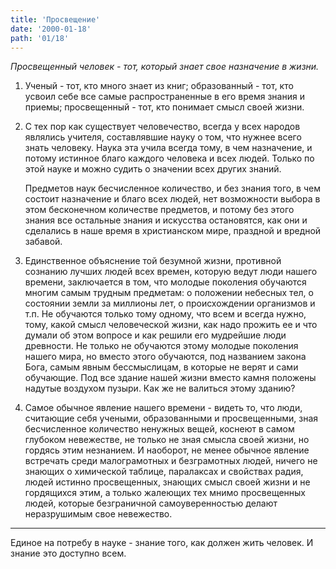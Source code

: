 ```yaml
---
title: 'Просвещение'
date: '2000-01-18'
path: '01/18'
---
```


*Просвещенный человек - тот, который знает свое назначение в жизни.*

1.
    Ученый - тот, кто много знает из книг; образованный - тот, кто усвоил себе все самые распространенные в его время знания и приемы; просвещенный - тот, кто понимает смысл своей жизни.

2.
    С тех пор как существует человечество, всегда у всех народов являлись учителя, составлявшие науку о том, что нужнее всего знать человеку. Наука эта учила всегда тому, в чем назначение, и потому истинное благо каждого человека и всех людей. Только по этой науке и можно судить о значении всех других знаний.

    Предметов наук бесчисленное количество, и без знания того, в чем состоит назначение и благо всех людей, нет возможности выбора в этом бесконечном количестве предметов, и потому без этого знания все остальные знания и искусства остановятся, как они и сделались в наше время в христианском мире, праздной и вредной забавой.

3.
    Единственное объяснение той безумной жизни, противной сознанию лучших людей всех времен, которую ведут люди нашего времени, заключается в том, что молодые поколения обучаются многим самым трудным предметам: о положении небесных тел, о состоянии земли за миллионы лет, о происхождении организмов и т.п. Не обучаются только тому одному, что всем и всегда нужно, тому, какой смысл человеческой жизни, как надо прожить ее и что думали об этом вопросе и как решили его мудрейшие люди древности. Не только не обучаются этому молодые поколения нашего мира, но вместо этого обучаются, под названием закона Бога, самым явным бессмыслицам, в которые не верят и сами обучающие. Под все здание нашей жизни вместо камня положены надутые воздухом пузыри. Как же не валиться этому зданию?

4.
    Самое обычное явление нашего времени - видеть то, что люди, считающие себя учеными, образованными и просвещенными, зная бесчисленное количество ненужных вещей, коснеют в самом глубоком невежестве, не только не зная смысла своей жизни, но гордясь этим незнанием. И наоборот, не менее обычное явление встречать среди малограмотных и безграмотных людей, ничего не знающих о химической таблице, паралаксах и свойствах радия, людей истинно просвещенных, знающих смысл своей жизни и не гордящихся этим, а только жалеющих тех мнимо просвещенных людей, которые безграничной самоуверенностью делают неразрушимым свое невежество.

---

Единое на потребу в науке - знание того, как должен жить человек. И знание это доступно всем.
